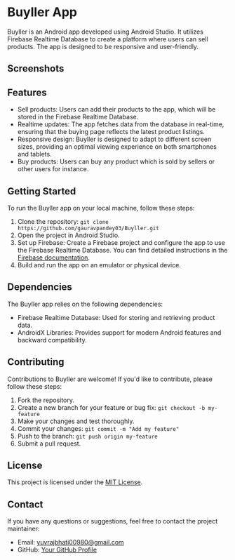 # Buyller App

Buyller is an Android app developed using Android Studio. It utilizes Firebase Realtime Database to create a platform where users can sell products. The app is designed to be responsive and user-friendly.

## Screenshots

## Features

- Sell products: Users can add their products to the app, which will be stored in the Firebase Realtime Database.
- Realtime updates: The app fetches data from the database in real-time, ensuring that the buying page reflects the latest product listings.
- Responsive design: Buyller is designed to adapt to different screen sizes, providing an optimal viewing experience on both smartphones and tablets.
- Buy products: Users can buy any product which is sold by sellers or other users for instance.

## Getting Started

To run the Buyller app on your local machine, follow these steps:

1. Clone the repository: `git clone https://github.com/gauravpandey03/Buyller.git`
2. Open the project in Android Studio.
3. Set up Firebase: Create a Firebase project and configure the app to use the Firebase Realtime Database. You can find detailed instructions in the [Firebase documentation](https://firebase.google.com/docs/android/setup).
4. Build and run the app on an emulator or physical device.

## Dependencies

The Buyller app relies on the following dependencies:

- Firebase Realtime Database: Used for storing and retrieving product data.
- AndroidX Libraries: Provides support for modern Android features and backward compatibility.

## Contributing

Contributions to Buyller are welcome! If you'd like to contribute, please follow these steps:

1. Fork the repository.
2. Create a new branch for your feature or bug fix: `git checkout -b my-feature`
3. Make your changes and test thoroughly.
4. Commit your changes: `git commit -m "Add my feature"`
5. Push to the branch: `git push origin my-feature`
6. Submit a pull request.

## License

This project is licensed under the [MIT License](LICENSE).

## Contact

If you have any questions or suggestions, feel free to contact the project maintainer:

- Email: yuvrajbhati00980@gmail.com
- GitHub: [Your GitHub Profile](https://github.com/Nothing00980)


